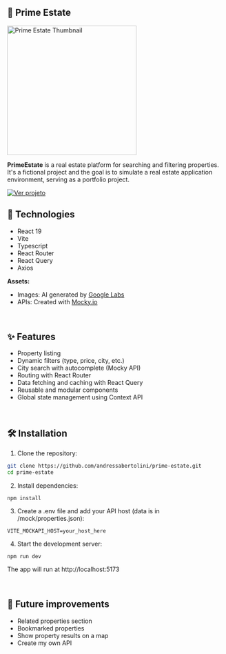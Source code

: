 ## 🏡 Prime Estate

<img src="https://andressabertolini.com/static/media/project-prime-estate.25ba672b7378bf5b185a.jpg" alt="Prime Estate Thumbnail" width="300" />

**PrimeEstate** is a real estate platform for searching and filtering properties. It's a fictional project and the goal is to simulate a real estate application environment, serving as a portfolio project.

<a href="https://andressabertolini.com/project/prime-estate/" target="_blank">
  <img src="https://img.shields.io/badge/Live%20Demo-1296a9?style=for-the-badge" alt="Ver projeto">
</a>

<br>

## 🚀 Technologies

- React 19
- Vite
- Typescript
- React Router
- React Query
- Axios

**Assets:**
- Images: AI generated by [Google Labs](https://labs.google/fx/tools/image-fx)
- APIs: Created with [Mocky.io](https://designer.mocky.io/)

<br>

## ✨ Features

- Property listing
- Dynamic filters (type, price, city, etc.)
- City search with autocomplete (Mocky API)
- Routing with React Router
- Data fetching and caching with React Query
- Reusable and modular components
- Global state management using Context API

<br>

## 🛠️ Installation

1. Clone the repository:

```bash
git clone https://github.com/andressabertolini/prime-estate.git
cd prime-estate
```

2. Install dependencies:
```
npm install
```

3. Create a .env file and add your API host (data is in /mock/properties.json):
```
VITE_MOCKAPI_HOST=your_host_here
```

4. Start the development server:
```
npm run dev
```

The app will run at http://localhost:5173

<br>

## 🔄 Future improvements

- Related properties section
- Bookmarked properties
- Show property results on a map
- Create my own API
